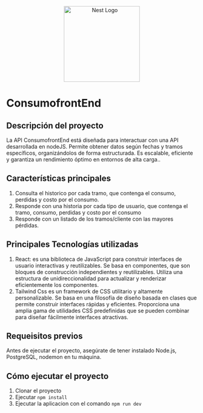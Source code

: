 <p align="center">
  <a href="https://es.react.dev/" target="blank"><img src="https://blog.wildix.com/wp-content/uploads/2020/06/react-logo.jpg" width="200" alt="Nest Logo" /></a>
</p>

# ConsumofrontEnd

## Descripción del proyecto

La API ConsumofrontEnd está diseñada para interactuar con una API desarrollada en nodeJS. Permite obtener datos según fechas y tramos específicos, organizándolos de forma estructurada. Es escalable, eficiente y garantiza un rendimiento óptimo en entornos de alta carga..

## Características principales

1. Consulta el historico por cada tramo, que contenga el consumo, perdidas y costo por el consumo.
2. Responde con una historia por cada tipo de usuario, que contenga el tramo, consumo, perdidas y costo por el consumo
3. Responde con un listado de los tramos/cliente con las mayores pérdidas.

## Principales  Tecnologías utilizadas

1. React: es una biblioteca de JavaScript para construir interfaces de usuario interactivas y reutilizables.
Se basa en componentes, que son bloques de construcción independientes y reutilizables.
Utiliza una estructura de unidireccionalidad para actualizar y renderizar eficientemente los componentes.
2. Tailwind Css es un framework de CSS utilitario y altamente personalizable.
Se basa en una filosofía de diseño basada en clases que permite construir interfaces rápidas y eficientes.
Proporciona una amplia gama de utilidades CSS predefinidas que se pueden combinar para diseñar fácilmente interfaces atractivas.


## Requeisitos previos

Antes de ejecutar el proyecto, asegúrate de tener instalado Node.js, PostgreSQL, nodemon en tu máquina.

## Cómo ejecutar el proyecto

1. Clonar el proyecto
2. Ejecutar `npm install`
3. Ejecutar la aplicacion con el comando `npm run dev`


